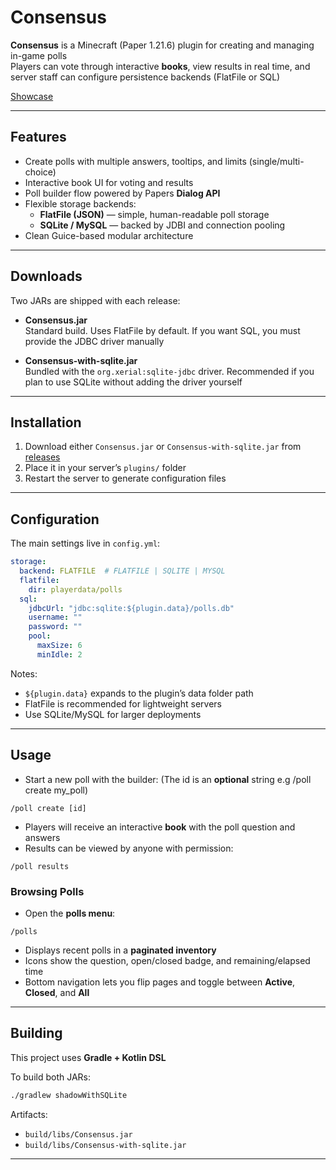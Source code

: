# Consensus

**Consensus** is a Minecraft (Paper 1.21.6) plugin for creating and managing in-game polls  
Players can vote through interactive **books**, view results in real time, and server staff can configure persistence backends (FlatFile or SQL)

[Showcase](https://acute-hortensia-df3.notion.site/Consensus-262b4ae6539780a595a5e9367d20b765)

---

## Features
- Create polls with multiple answers, tooltips, and limits (single/multi-choice)
- Interactive book UI for voting and results
- Poll builder flow powered by Papers **Dialog API**
- Flexible storage backends:
    - **FlatFile (JSON)** — simple, human-readable poll storage
    - **SQLite / MySQL** — backed by JDBI and connection pooling
- Clean Guice-based modular architecture

---

## Downloads

Two JARs are shipped with each release:

- **Consensus.jar**  
  Standard build. Uses FlatFile by default. If you want SQL, you must provide the JDBC driver manually

- **Consensus-with-sqlite.jar**  
  Bundled with the `org.xerial:sqlite-jdbc` driver. Recommended if you plan to use SQLite without adding the driver yourself

---

## Installation
1. Download either `Consensus.jar` or `Consensus-with-sqlite.jar` from [releases](https://github.com/CammyParakeet/Consensus/releases)
2. Place it in your server’s `plugins/` folder
3. Restart the server to generate configuration files

---

## Configuration

The main settings live in `config.yml`:

```yaml
storage:
  backend: FLATFILE  # FLATFILE | SQLITE | MYSQL
  flatfile:
    dir: playerdata/polls
  sql:
    jdbcUrl: "jdbc:sqlite:${plugin.data}/polls.db"
    username: ""
    password: ""
    pool:
      maxSize: 6
      minIdle: 2
```

Notes:
- `${plugin.data}` expands to the plugin’s data folder path
- FlatFile is recommended for lightweight servers
- Use SQLite/MySQL for larger deployments

---

## Usage

- Start a new poll with the builder: (The id is an **optional** string e.g /poll create my_poll)
```
/poll create [id]
```

- Players will receive an interactive **book** with the poll question and answers
- Results can be viewed by anyone with permission:
```
/poll results
```

### Browsing Polls
- Open the **polls menu**:  
```
/polls
```

- Displays recent polls in a **paginated inventory**
- Icons show the question, open/closed badge, and remaining/elapsed time
- Bottom navigation lets you flip pages and toggle between **Active**, **Closed**, and **All**


---

## Building

This project uses **Gradle + Kotlin DSL**

To build both JARs:
```bash
./gradlew shadowWithSQLite
```

Artifacts:
- `build/libs/Consensus.jar`
- `build/libs/Consensus-with-sqlite.jar`

---
